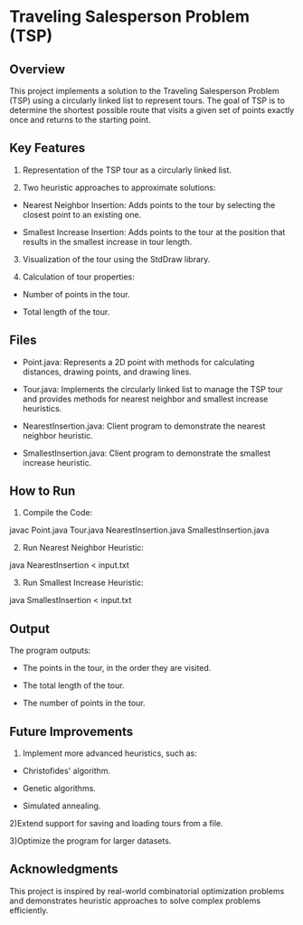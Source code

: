 # Traveling Salesperson Problem (TSP)

## Overview

This project implements a solution to the Traveling Salesperson Problem (TSP) using a circularly linked list to represent tours. The goal of TSP is to determine the shortest possible route that visits a given set of points exactly once and returns to the starting point.

## Key Features

1) Representation of the TSP tour as a circularly linked list.

2) Two heuristic approaches to approximate solutions:

- Nearest Neighbor Insertion: Adds points to the tour by selecting the closest point to an existing one.
  
- Smallest Increase Insertion: Adds points to the tour at the position that results in the smallest increase in tour length.
  
3) Visualization of the tour using the StdDraw library.

4) Calculation of tour properties:

- Number of points in the tour.
  
- Total length of the tour.

## Files

- Point.java: Represents a 2D point with methods for calculating distances, drawing points, and drawing lines.
  
- Tour.java: Implements the circularly linked list to manage the TSP tour and provides methods for nearest neighbor and smallest increase heuristics.
  
- NearestInsertion.java: Client program to demonstrate the nearest neighbor heuristic.
  
- SmallestInsertion.java: Client program to demonstrate the smallest increase heuristic.

## How to Run

1) Compile the Code:

javac Point.java Tour.java NearestInsertion.java SmallestInsertion.java

2) Run Nearest Neighbor Heuristic:

java NearestInsertion < input.txt

3) Run Smallest Increase Heuristic:

java SmallestInsertion < input.txt

## Output

The program outputs:

- The points in the tour, in the order they are visited.
  
- The total length of the tour.
  
- The number of points in the tour.

## Future Improvements

1) Implement more advanced heuristics, such as:
   
- Christofides' algorithm.
  
- Genetic algorithms.
  
- Simulated annealing.
  
2)Extend support for saving and loading tours from a file.

3)Optimize the program for larger datasets.

## Acknowledgments

This project is inspired by real-world combinatorial optimization problems and demonstrates heuristic approaches to solve complex problems efficiently.

